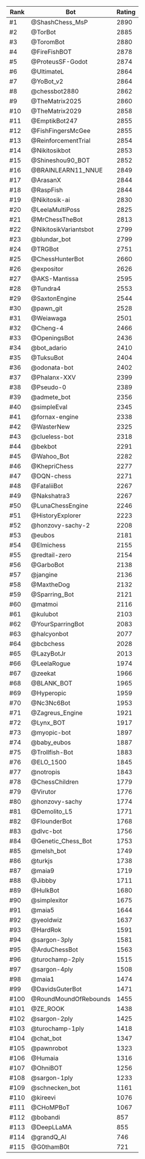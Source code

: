 Rank|Bot|Rating
---|---|---
#1|@ShashChess_MsP|2890
#2|@TorBot|2885
#3|@ToromBot|2880
#4|@FireFishBOT|2878
#5|@ProteusSF-Godot|2874
#6|@UltimateL|2864
#7|@YoBot_v2|2864
#8|@chessbot2880|2862
#9|@TheMatrix2025|2860
#10|@TheMatrix2029|2858
#11|@EmptikBot247|2855
#12|@FishFingersMcGee|2855
#13|@ReinforcementTrial|2854
#14|@Nikitosikbot|2853
#15|@Shineshou90_BOT|2852
#16|@BRAINLEARN11_NNUE|2849
#17|@ArasanX|2844
#18|@RaspFish|2844
#19|@Nikitosik-ai|2830
#20|@LeelaMultiPoss|2825
#21|@MrChessTheBot|2813
#22|@NikitosikVariantsbot|2799
#23|@blundar_bot|2799
#24|@TRGBot|2751
#25|@ChessHunterBot|2660
#26|@expositor|2626
#27|@AKS-Mantissa|2595
#28|@Tundra4|2553
#29|@SaxtonEngine|2544
#30|@pawn_git|2528
#31|@Weiawaga|2501
#32|@Cheng-4|2466
#33|@OpeningsBot|2436
#34|@bot_adario|2410
#35|@TuksuBot|2404
#36|@odonata-bot|2402
#37|@Phalanx-XXV|2399
#38|@Pseudo-0|2389
#39|@admete_bot|2356
#40|@simpleEval|2345
#41|@fornax-engine|2338
#42|@WasterNew|2325
#43|@clueless-bot|2318
#44|@bekbot|2291
#45|@Wahoo_Bot|2282
#46|@KhepriChess|2277
#47|@DQN-chess|2271
#48|@FataliiBot|2267
#49|@Nakshatra3|2267
#50|@LunaChessEngine|2246
#51|@HistoryExplorer|2223
#52|@honzovy-sachy-2|2208
#53|@eubos|2181
#54|@Elmichess|2155
#55|@redtail-zero|2154
#56|@GarboBot|2138
#57|@jangine|2136
#58|@MaxtheDog|2132
#59|@Sparring_Bot|2121
#60|@matmoi|2116
#61|@kulubot|2103
#62|@YourSparringBot|2083
#63|@halcyonbot|2077
#64|@bcbchess|2028
#65|@LazyBotJr|2013
#66|@LeelaRogue|1974
#67|@zeekat|1966
#68|@BLANK_BOT|1965
#69|@Hyperopic|1959
#70|@Nc3Nc6Bot|1953
#71|@Zagreus_Engine|1921
#72|@Lynx_BOT|1917
#73|@myopic-bot|1897
#74|@baby_eubos|1887
#75|@Trollfish-Bot|1883
#76|@ELO_1500|1845
#77|@notropis|1843
#78|@ChessChildren|1779
#79|@Virutor|1776
#80|@honzovy-sachy|1774
#81|@Demolito_L5|1771
#82|@FlounderBot|1768
#83|@dlvc-bot|1756
#84|@Genetic_Chess_Bot|1753
#85|@melsh_bot|1749
#86|@turkjs|1738
#87|@maia9|1719
#88|@Jibbby|1711
#89|@HulkBot|1680
#90|@simplexitor|1675
#91|@maia5|1644
#92|@yeoldwiz|1637
#93|@HardRok|1591
#94|@sargon-3ply|1581
#95|@ArduChessBot|1563
#96|@turochamp-2ply|1515
#97|@sargon-4ply|1508
#98|@maia1|1474
#99|@DavidsGuterBot|1471
#100|@RoundMoundOfRebounds|1455
#101|@ZE_ROOK|1438
#102|@sargon-2ply|1425
#103|@turochamp-1ply|1418
#104|@chat_bot|1347
#105|@pawnrobot|1323
#106|@Humaia|1316
#107|@OhniBOT|1256
#108|@sargon-1ply|1233
#109|@schnecken_bot|1161
#110|@kireevi|1076
#111|@CHoMPBoT|1067
#112|@bobandi|857
#113|@DeepLLaMA|855
#114|@grandQ_AI|746
#115|@G0thamB0t|721

